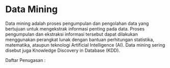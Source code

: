 # Data Mining

Data mining adalah proses pengumpulan dan pengolahan data yang bertujuan untuk mengekstrak informasi penting pada data. Proses pengumpulan dan ekstraksi informasi tersebut dapat dilakukan menggunakan perangkat lunak dengan bantuan perhitungan statistika, matematika, ataupun teknologi Artificial Intelligence (AI). Data mining sering disebut juga Knowledge Discovery in Database (KDD).

Daftar Penugasan :

```{tableofcontents}
```
